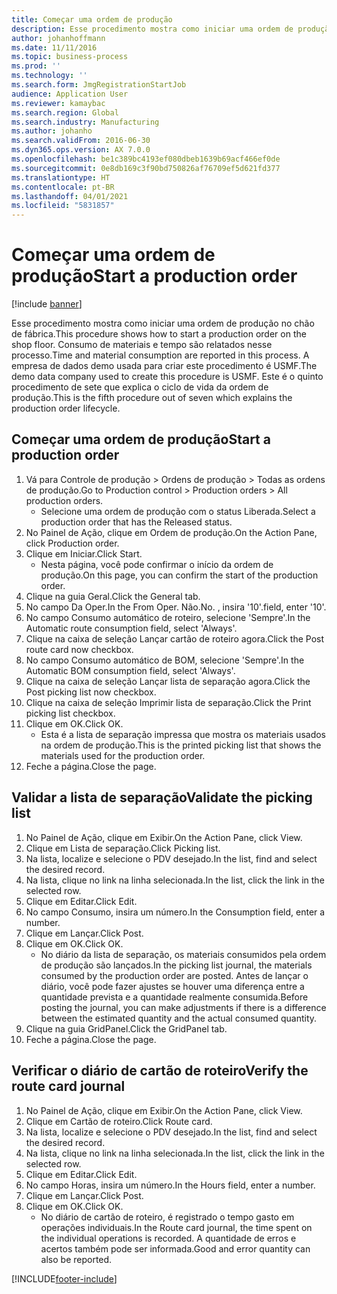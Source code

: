 ```yaml
---
title: Começar uma ordem de produção
description: Esse procedimento mostra como iniciar uma ordem de produção no chão de fábrica.
author: johanhoffmann
ms.date: 11/11/2016
ms.topic: business-process
ms.prod: ''
ms.technology: ''
ms.search.form: JmgRegistrationStartJob
audience: Application User
ms.reviewer: kamaybac
ms.search.region: Global
ms.search.industry: Manufacturing
ms.author: johanho
ms.search.validFrom: 2016-06-30
ms.dyn365.ops.version: AX 7.0.0
ms.openlocfilehash: be1c389bc4193ef080dbeb1639b69acf466ef0de
ms.sourcegitcommit: 0e8db169c3f90bd750826af76709ef5d621fd377
ms.translationtype: HT
ms.contentlocale: pt-BR
ms.lasthandoff: 04/01/2021
ms.locfileid: "5831857"
---
```

# <a name="start-a-production-order"></a><span data-ttu-id="2df43-103">Começar uma ordem de produção</span><span class="sxs-lookup"><span data-stu-id="2df43-103">Start a production order</span></span>

[!include [banner](../../includes/banner.md)]

<span data-ttu-id="2df43-104">Esse procedimento mostra como iniciar uma ordem de produção no chão de fábrica.</span><span class="sxs-lookup"><span data-stu-id="2df43-104">This procedure shows how to start a production order on the shop floor.</span></span> <span data-ttu-id="2df43-105">Consumo de materiais e tempo são relatados nesse processo.</span><span class="sxs-lookup"><span data-stu-id="2df43-105">Time and material consumption are reported in this process.</span></span> <span data-ttu-id="2df43-106">A empresa de dados demo usada para criar este procedimento é USMF.</span><span class="sxs-lookup"><span data-stu-id="2df43-106">The demo data company used to create this procedure is USMF.</span></span> <span data-ttu-id="2df43-107">Este é o quinto procedimento de sete que explica o ciclo de vida da ordem de produção.</span><span class="sxs-lookup"><span data-stu-id="2df43-107">This is the fifth procedure out of seven which explains the production order lifecycle.</span></span>


## <a name="start-a-production-order"></a><span data-ttu-id="2df43-108">Começar uma ordem de produção</span><span class="sxs-lookup"><span data-stu-id="2df43-108">Start a production order</span></span>
1. <span data-ttu-id="2df43-109">Vá para Controle de produção > Ordens de produção > Todas as ordens de produção.</span><span class="sxs-lookup"><span data-stu-id="2df43-109">Go to Production control > Production orders > All production orders.</span></span>
    * <span data-ttu-id="2df43-110">Selecione uma ordem de produção com o status Liberada.</span><span class="sxs-lookup"><span data-stu-id="2df43-110">Select a production order that has the Released status.</span></span>  
2. <span data-ttu-id="2df43-111">No Painel de Ação, clique em Ordem de produção.</span><span class="sxs-lookup"><span data-stu-id="2df43-111">On the Action Pane, click Production order.</span></span>
3. <span data-ttu-id="2df43-112">Clique em Iniciar.</span><span class="sxs-lookup"><span data-stu-id="2df43-112">Click Start.</span></span>
    * <span data-ttu-id="2df43-113">Nesta página, você pode confirmar o início da ordem de produção.</span><span class="sxs-lookup"><span data-stu-id="2df43-113">On this page, you can confirm the start of the production order.</span></span>  
4. <span data-ttu-id="2df43-114">Clique na guia Geral.</span><span class="sxs-lookup"><span data-stu-id="2df43-114">Click the General tab.</span></span>
5. <span data-ttu-id="2df43-115">No campo Da Oper.</span><span class="sxs-lookup"><span data-stu-id="2df43-115">In the From Oper.</span></span> <span data-ttu-id="2df43-116">Não.</span><span class="sxs-lookup"><span data-stu-id="2df43-116">No.</span></span> <span data-ttu-id="2df43-117">, insira '10'.</span><span class="sxs-lookup"><span data-stu-id="2df43-117">field, enter '10'.</span></span>
6. <span data-ttu-id="2df43-118">No campo Consumo automático de roteiro, selecione 'Sempre'.</span><span class="sxs-lookup"><span data-stu-id="2df43-118">In the Automatic route consumption field, select 'Always'.</span></span>
7. <span data-ttu-id="2df43-119">Clique na caixa de seleção Lançar cartão de roteiro agora.</span><span class="sxs-lookup"><span data-stu-id="2df43-119">Click the Post route card now checkbox.</span></span>
8. <span data-ttu-id="2df43-120">No campo Consumo automático de BOM, selecione 'Sempre'.</span><span class="sxs-lookup"><span data-stu-id="2df43-120">In the Automatic BOM consumption field, select 'Always'.</span></span>
9. <span data-ttu-id="2df43-121">Clique na caixa de seleção Lançar lista de separação agora.</span><span class="sxs-lookup"><span data-stu-id="2df43-121">Click the Post picking list now checkbox.</span></span>
10. <span data-ttu-id="2df43-122">Clique na caixa de seleção Imprimir lista de separação.</span><span class="sxs-lookup"><span data-stu-id="2df43-122">Click the Print picking list checkbox.</span></span>
11. <span data-ttu-id="2df43-123">Clique em OK.</span><span class="sxs-lookup"><span data-stu-id="2df43-123">Click OK.</span></span>
    * <span data-ttu-id="2df43-124">Esta é a lista de separação impressa que mostra os materiais usados na ordem de produção.</span><span class="sxs-lookup"><span data-stu-id="2df43-124">This is the printed picking list that shows the materials used for the production order.</span></span>  
12. <span data-ttu-id="2df43-125">Feche a página.</span><span class="sxs-lookup"><span data-stu-id="2df43-125">Close the page.</span></span>

## <a name="validate-the-picking-list"></a><span data-ttu-id="2df43-126">Validar a lista de separação</span><span class="sxs-lookup"><span data-stu-id="2df43-126">Validate the picking list</span></span>
1. <span data-ttu-id="2df43-127">No Painel de Ação, clique em Exibir.</span><span class="sxs-lookup"><span data-stu-id="2df43-127">On the Action Pane, click View.</span></span>
2. <span data-ttu-id="2df43-128">Clique em Lista de separação.</span><span class="sxs-lookup"><span data-stu-id="2df43-128">Click Picking list.</span></span>
3. <span data-ttu-id="2df43-129">Na lista, localize e selecione o PDV desejado.</span><span class="sxs-lookup"><span data-stu-id="2df43-129">In the list, find and select the desired record.</span></span>
4. <span data-ttu-id="2df43-130">Na lista, clique no link na linha selecionada.</span><span class="sxs-lookup"><span data-stu-id="2df43-130">In the list, click the link in the selected row.</span></span>
5. <span data-ttu-id="2df43-131">Clique em Editar.</span><span class="sxs-lookup"><span data-stu-id="2df43-131">Click Edit.</span></span>
6. <span data-ttu-id="2df43-132">No campo Consumo, insira um número.</span><span class="sxs-lookup"><span data-stu-id="2df43-132">In the Consumption field, enter a number.</span></span>
7. <span data-ttu-id="2df43-133">Clique em Lançar.</span><span class="sxs-lookup"><span data-stu-id="2df43-133">Click Post.</span></span>
8. <span data-ttu-id="2df43-134">Clique em OK.</span><span class="sxs-lookup"><span data-stu-id="2df43-134">Click OK.</span></span>
    * <span data-ttu-id="2df43-135">No diário da lista de separação, os materiais consumidos pela ordem de produção são lançados.</span><span class="sxs-lookup"><span data-stu-id="2df43-135">In the picking list journal, the materials consumed by the production order are posted.</span></span> <span data-ttu-id="2df43-136">Antes de lançar o diário, você pode fazer ajustes se houver uma diferença entre a quantidade prevista e a quantidade realmente consumida.</span><span class="sxs-lookup"><span data-stu-id="2df43-136">Before posting the journal, you can make adjustments if there is a difference between the estimated quantity and the actual consumed quantity.</span></span>  
9. <span data-ttu-id="2df43-137">Clique na guia GridPanel.</span><span class="sxs-lookup"><span data-stu-id="2df43-137">Click the GridPanel tab.</span></span>
10. <span data-ttu-id="2df43-138">Feche a página.</span><span class="sxs-lookup"><span data-stu-id="2df43-138">Close the page.</span></span>

## <a name="verify-the-route-card-journal"></a><span data-ttu-id="2df43-139">Verificar o diário de cartão de roteiro</span><span class="sxs-lookup"><span data-stu-id="2df43-139">Verify the route card journal</span></span>
1. <span data-ttu-id="2df43-140">No Painel de Ação, clique em Exibir.</span><span class="sxs-lookup"><span data-stu-id="2df43-140">On the Action Pane, click View.</span></span>
2. <span data-ttu-id="2df43-141">Clique em Cartão de roteiro.</span><span class="sxs-lookup"><span data-stu-id="2df43-141">Click Route card.</span></span>
3. <span data-ttu-id="2df43-142">Na lista, localize e selecione o PDV desejado.</span><span class="sxs-lookup"><span data-stu-id="2df43-142">In the list, find and select the desired record.</span></span>
4. <span data-ttu-id="2df43-143">Na lista, clique no link na linha selecionada.</span><span class="sxs-lookup"><span data-stu-id="2df43-143">In the list, click the link in the selected row.</span></span>
5. <span data-ttu-id="2df43-144">Clique em Editar.</span><span class="sxs-lookup"><span data-stu-id="2df43-144">Click Edit.</span></span>
6. <span data-ttu-id="2df43-145">No campo Horas, insira um número.</span><span class="sxs-lookup"><span data-stu-id="2df43-145">In the Hours field, enter a number.</span></span>
7. <span data-ttu-id="2df43-146">Clique em Lançar.</span><span class="sxs-lookup"><span data-stu-id="2df43-146">Click Post.</span></span>
8. <span data-ttu-id="2df43-147">Clique em OK.</span><span class="sxs-lookup"><span data-stu-id="2df43-147">Click OK.</span></span>
    * <span data-ttu-id="2df43-148">No diário de cartão de roteiro, é registrado o tempo gasto em operações individuais.</span><span class="sxs-lookup"><span data-stu-id="2df43-148">In the Route card journal, the time spent on the individual operations is recorded.</span></span> <span data-ttu-id="2df43-149">A quantidade de erros e acertos também pode ser informada.</span><span class="sxs-lookup"><span data-stu-id="2df43-149">Good and error quantity can also be reported.</span></span>  


[!INCLUDE[footer-include](../../../includes/footer-banner.md)]